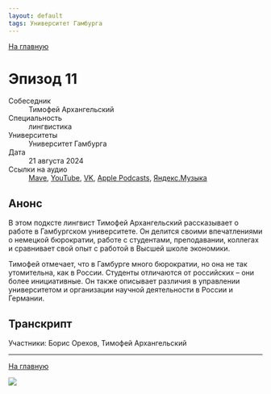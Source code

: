 ```yaml
---
layout: default
tags: Университет Гамбурга
---
```


[На главную](./)

# Эпизод 11

<dl>
<dt>Собеседник</dt>
<dd>Тимофей Архангельский</dd>
<dt>Специальность</dt>
<dd>лингвистика</dd>
<dt>Университеты</dt>
<dd>Университет Гамбурга </dd>
<dt>Дата</dt>
<dd>21 августа 2024</dd>
<dt>Ссылки на аудио</dt>
<dd><a href="https://universitates.mave.digital/ep-12">Mave</a>, <a href="">YouTube</a>, <a href="">VK</a>, <a href="https://podcasts.apple.com/us/podcast/%D1%82%D0%B8%D0%BC%D0%BE%D1%84%D0%B5%D0%B9-%D0%B0%D1%80%D1%85%D0%B0%D0%BD%D0%B3%D0%B5%D0%BB%D1%8C%D1%81%D0%BA%D0%B8%D0%B9-%D0%BE-%D0%BF%D1%80%D0%BE%D1%81%D1%82%D1%80%D0%B0%D0%BD%D1%81%D1%82%D0%B2%D0%B5-%D0%B8-%D0%BC%D0%BD%D0%BE%D0%B3%D0%BE%D1%8F%D0%B7%D1%8B%D1%87%D0%B8%D0%B8/id1728738207?i=1000666062602">Apple Podcasts</a>, <a href="https://music.yandex.ru/album/29434531/track/130240041">Яндекс.Музыка</a></dd>
</dl>

## Анонс

В этом подксте лингвист Тимофей Архангельский рассказывает о работе в Гамбургском университете. Он делится своими впечатлениями о немецкой бюрократии, работе с студентами, преподавании, коллегах и сравнивает свой опыт с работой в Высшей школе экономики. 

Тимофей отмечает, что в Гамбурге много бюрократии, но она не так утомительна, как в России. Студенты отличаются от российских – они более инициативные.  Он также описывает различия в управлении университетом и организации научной деятельности в России и Германии. 

## Транскрипт

Участники: Борис Орехов, Тимофей Архангельский

-----

[На главную](./)

![](./logo.png)
